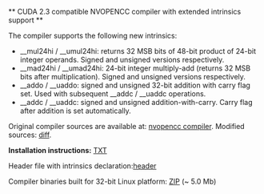 
** CUDA 2.3 compatible NVOPENCC compiler with extended intrinsics support **

The compiler supports the following new intrinsics:
<ul>
<li>__mul24hi / __umul24hi: returns 32 MSB bits of 48-bit product of 24-bit integer operands. Signed and unsigned versions respectively.</li>
<li>__mad24hi / __umad24hi: 24-bit integer multiply-add (returns 32 MSB bits after multiplication). Signed and unsigned versions respectively.</li>
<li>__addo / __uaddo: signed and unsigned 32-bit addition with carry flag set.
Used with subsequent __addc / __uaddc operations.</li>
<li>__addc / __uaddc: signed and unsigned addition-with-carry. Carry flag after addition is set automatically.</li>
</ul>

Original compiler sources are available at: <a href="ftp://download.nvidia.com/CUDAOpen64">nvopencc compiler</a>.
Modified sources: <a href="compiler.diff">diff</a>.

**Installation instructions:**
<a href="INSTRUCTIONS.txt">TXT</a>

Header file with intrinsics declaration:<a href="ext_intrinsics.h">header</a>

Compiler binaries built for 32-bit Linux platform: <a href="compiler_binaries.zip">ZIP</a> (~ 5.0 Mb)

